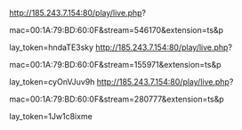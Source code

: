 http://185.243.7.154:80/play/live.php?

mac=00:1A:79:BD:60:0F&stream=546170&extension=ts&p

lay_token=hndaTE3sky
http://185.243.7.154:80/play/live.php?

mac=00:1A:79:BD:60:0F&stream=155971&extension=ts&p

lay_token=cyOnVJuv9h
http://185.243.7.154:80/play/live.php?

mac=00:1A:79:BD:60:0F&stream=280777&extension=ts&p

lay_token=1Jw1c8ixme
